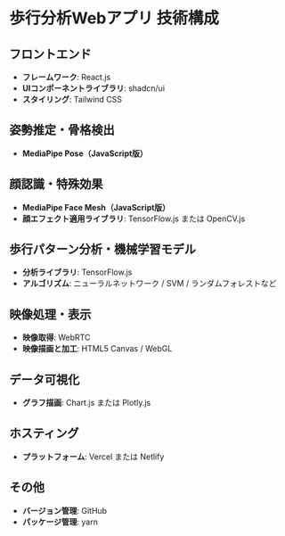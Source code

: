 # 歩行分析Webアプリ 技術構成

## フロントエンド

- **フレームワーク**: React.js
- **UIコンポーネントライブラリ**: shadcn/ui
- **スタイリング**: Tailwind CSS

## 姿勢推定・骨格検出

- **MediaPipe Pose（JavaScript版）**

## 顔認識・特殊効果

- **MediaPipe Face Mesh（JavaScript版）**
- **顔エフェクト適用ライブラリ**: TensorFlow.js または OpenCV.js

## 歩行パターン分析・機械学習モデル

- **分析ライブラリ**: TensorFlow.js
- **アルゴリズム**: ニューラルネットワーク / SVM / ランダムフォレストなど

## 映像処理・表示

- **映像取得**: WebRTC
- **映像描画と加工**: HTML5 Canvas / WebGL

## データ可視化

- **グラフ描画**: Chart.js または Plotly.js

## ホスティング

- **プラットフォーム**: Vercel または Netlify

## その他

- **バージョン管理**: GitHub
- **パッケージ管理**: yarn
